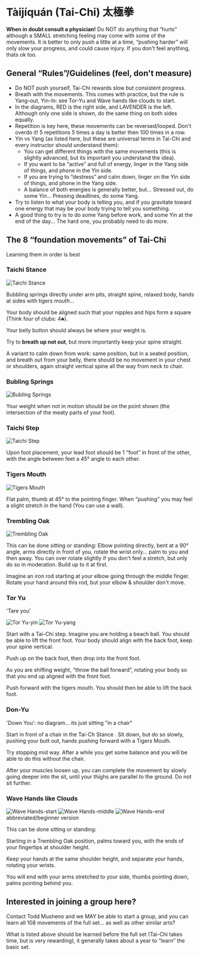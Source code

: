 # Tàijíquán (Tai-Chi) 太極拳

**When in doubt consult a physician!**  Do NOT do anything that “hurts” although a SMALL stretching feeling may come with some of the movements.
It is better to only push a little at a time, “pushing harder” will only slow your progress, and could cause injury. If you don't feel anything, thats ok too.

## General “Rules”/Guidelines (feel, don't measure)

*	Do NOT push yourself, Tai-Chi rewards slow but consistent progress.
*	Breath with the movements. This comes with practice, but the rule is Yang-out, Yin-In: see Tor-Yu and Wave hands like clouds to start.
*	In the diagrams, RED is the right side, and LAVENDER is the left. Although only one side is shown, do the same thing on both sides equally.
*	Repetition is key here, these movements can be reversed/looped. Don't overdo it! 5 repetitions 5 times a day is better then 100 times in a row.
*	Yin vs Yang (as listed here, but these are universal terms in Tai-Chi and every instructor should understand them):
    * You can get different things with the same movements (this is slightly advanced, but its important you understand the idea).
    * If you want to be “active” and full of energy,	linger in the Yang side of things,	and phone in the Yin side.
    * If you are trying to “destress” and calm down,	linger on the Yin side of things,	and phone in the Yang side.
    * A balance of both energies is generally better, but... Stressed out, do some Yin... Pressing deadlines, do some Yang.
*	Try to listen to what your body is telling you, and if you gravitate toward one energy that may be your body trying to tell you something.
*	A good thing to try is to do some Yang before work, and some Yin at the end of the day... The hard one, you probably need to do more.

## The 8 “foundation movements” of Tai-Chi
Learning them in order is best

###  Taichi Stance

![Taichi Stance](taichi.svg)

Bubbling springs directly under arm pits, straight spine, relaxed body, hands at sides with tigers mouth...

Your body should be aligned such that your nipples and hips form a square (Think four of clubs: 4♣).

Your belly button should always be where your weight is.

Try to **breath up not out**, but more importantly keep your spine straight.

A variant to calm down from work: same position, but in a seated position, and breath out from your belly, there should be no movement in your chest or shoulders, again straight vertical spine all the way from neck to chair.

### Bubling Springs

![Bubling Springs](bubling-springs.svg)

Your weight when not in motion should be on the point shown (the intersection of the meaty parts of your foot).

### Taichi Step

![Taichi Step](taichi-step.svg)

Upon foot placement, your lead foot should be 1 “foot” in front of the other, with the angle between feet a 45° angle to each other.

### Tigers Mouth

![Tigers Mouth](tigers-mouth.svg)

Flat palm, thumb at 45° to the pointing finger. When “pushing” you may feel a slight stretch in the hand (You can use a wall).

### Trembling Oak

![Trembling Oak](trembling-oak.svg)

This can be done sitting or standing: Elbow pointing directly, bent at a 90° angle, arms directly in front of you, rotate the wrist only... palm to you and then away. You can over rotate slightly if you don't feel a stretch, but only do so in moderation. Build up to it at first.

Imagine an iron rod starting at your elbow going through the middle finger. Rotate your hand around this rod, but your elbow & shoulder don't move.

### Tor Yu
'Tare you'

![Tor Yu-yin](tor-yu-yin.svg)
![Tor Yu-yang](tor-yu-yang.svg)

Start with a Tai-Chi step. Imagine you are holding a beach ball. You should be able to lift the front foot. Your body should align with the back foot, keep your spine vertical.

Push up on the back foot, then drop into the front foot.

As you are shifting weight, “throw the ball forward”, rotating your body so that you end up aligned with the front foot.

Push forward with the tigers mouth. You should then be able to lift the back foot.

### Don-Yu

'Down You': no diagram... its just sitting "in a chair"

Start in front of a chair in the Tai-Ch Stance . Sit down, but do so slowly, pushing your butt out, hands pushing forward with a Tigers Mouth.

Try stopping mid way. After a while you get some balance and you will be able to do this without the chair.

After your muscles loosen up, you can complete the movement by slowly going deeper into the sit, until your thighs are parallel to the ground. Do not sit further.

### Wave Hands like Clouds

![Wave Hands-start](wave-hands-start.svg)
![Wave Hands-middle](wave-hands-middle.svg)
![Wave Hands-end](wave-hands-end.svg)
abbreviated/beginner version

This can be done sitting or standing:

Starting in a Trembling Oak position, palms toward you, with the ends of your fingertips at shoulder height.

Keep your hands at the same shoulder height, and separate your hands, rotating your wrists.

You will end with your arms stretched to your side, thumbs pointing down, palms pointing behind you.

## Interested in joining a group here?

Contact Todd Musheno and we MAY be able to start a group, and you can learn all 108 movements of the full set... as well as other similar arts?

What is listed above should be learned before the full set (Tai-Chi takes time, but is very rewarding), it generally takes about a year to “learn” the basic set.
